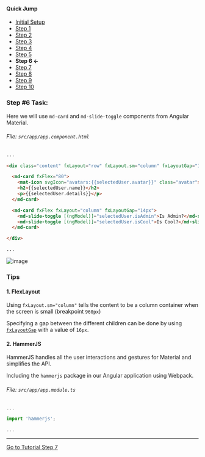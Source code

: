 #### Quick Jump ####
* [Initial Setup](./INITIAL_SETUP.md)
* [Step 1](./STEP_1.md)
* [Step 2](./STEP_2.md)
* [Step 3](./STEP_3.md)
* [Step 4](./STEP_4.md)
* [Step 5](./STEP_5.md)
* **Step 6 <-**
* [Step 7](./STEP_7.md)
* [Step 8](./STEP_8.md)
* [Step 9](./STEP_9.md)
* [Step 10](./STEP_10.md)

### Step #6 Task:

Here we will use `md-card` and `md-slide-toggle` components from Angular Material.

###### File:  `src/app/app.component.html`

```html
...

<div class="content" fxLayout="row" fxLayout.sm="column" fxLayoutGap="16px">

  <md-card fxFlex="80">
    <mat-icon svgIcon="avatars:{{selectedUser.avatar}}" class="avatar"></mat-icon>
    <h2>{{selectedUser.name}}</h2>
    <p>{{selectedUser.details}}</p>
  </md-card>

  <md-card fxFlex fxLayout="column" fxLayoutGap="14px">
    <md-slide-toggle [(ngModel)]="selectedUser.isAdmin">Is Admin?</md-slide-toggle>
    <md-slide-toggle [(ngModel)]="selectedUser.isCool">Is Cool?</md-slide-toggle>
  </md-card>

</div>

...
```

![image](https://cloud.githubusercontent.com/assets/6004537/24765552/7d32dbf2-1ab5-11e7-886d-3eee6fa84ba6.png)


### Tips

#### 1. FlexLayout
Using `fxLayout.sm="column"` tells the content to be a column container when the screen is small (breakpoint `960px`)

Specifying a gap between the different children can be done by using 
[`fxLayoutGap`](https://github.com/angular/flex-layout/wiki/Declarative-API-Overview) with a value of `16px`.

#### 2. HammerJS

HammerJS handles all the user interactions and gestures for Material and simplifies the API.

Including the `hammerjs` package in our Angular application using Webpack.

###### File:  `src/app/app.module.ts`

```ts
...

import 'hammerjs';

...
```

----

[Go to Tutorial Step 7](./STEP_7.md)

